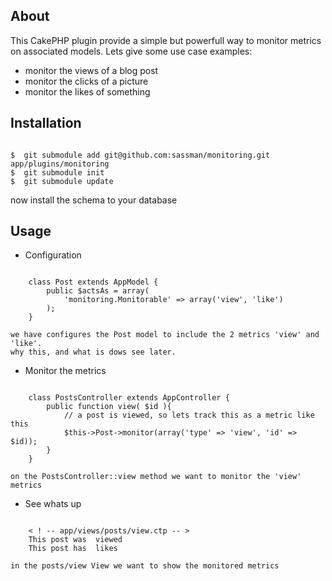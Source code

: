 About
-----

This CakePHP plugin provide a simple but powerfull way to monitor metrics on associated models.
Lets give some use case examples:

- monitor the views of a blog post
- monitor the clicks of a picture
- monitor the likes of something


Installation
------------

<pre><code class="shell">
$  git submodule add git@github.com:sassman/monitoring.git app/plugins/monitoring
$  git submodule init
$  git submodule update
</code></pre>

now install the schema to your database

Usage
-----

 * Configuration

<pre><code class="php">
	class Post extends AppModel {
		public $actsAs = array(
			'monitoring.Monitorable' => array('view', 'like')
		);
	}
</code></pre>

	we have configures the Post model to include the 2 metrics 'view' and 'like'.
	why this, and what is dows see later.

 * Monitor the metrics
 
<pre><code class="php">
	class PostsController extends AppController {
		public function view( $id ){
			// a post is viewed, so lets track this as a metric like this
			$this->Post->monitor(array('type' => 'view', 'id' => $id));
		}
	}
</code></pre>

	on the PostsController::view method we want to monitor the 'view' metrics

 * See whats up

<pre><code class="php">
	< ! -- app/views/posts/view.ctp -- >
	This post was <? php echo $post['Post']['views'] ? > viewed
	This post has <? php echo $post['Post']['likes'] ? > likes
</code></pre>

	in the posts/view View we want to show the monitored metrics